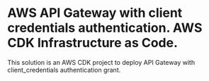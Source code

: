 
# AWS API Gateway with client credentials authentication. AWS CDK Infrastructure as Code.


This solution is an AWS CDK project to deploy API Gateway with client_credentials authentication grant.
